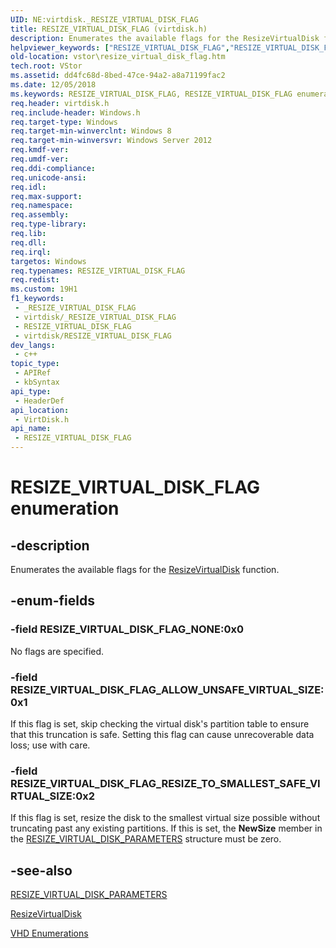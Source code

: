 ```yaml
---
UID: NE:virtdisk._RESIZE_VIRTUAL_DISK_FLAG
title: RESIZE_VIRTUAL_DISK_FLAG (virtdisk.h)
description: Enumerates the available flags for the ResizeVirtualDisk function.
helpviewer_keywords: ["RESIZE_VIRTUAL_DISK_FLAG","RESIZE_VIRTUAL_DISK_FLAG enumeration [Virtual Storage]","RESIZE_VIRTUAL_DISK_FLAG_ALLOW_UNSAFE_VIRTUAL_SIZE","RESIZE_VIRTUAL_DISK_FLAG_NONE","RESIZE_VIRTUAL_DISK_FLAG_RESIZE_TO_SMALLEST_SAFE_VIRTUAL_SIZE","virtdisk/RESIZE_VIRTUAL_DISK_FLAG","virtdisk/RESIZE_VIRTUAL_DISK_FLAG_ALLOW_UNSAFE_VIRTUAL_SIZE","virtdisk/RESIZE_VIRTUAL_DISK_FLAG_NONE","virtdisk/RESIZE_VIRTUAL_DISK_FLAG_RESIZE_TO_SMALLEST_SAFE_VIRTUAL_SIZE","vstor.resize_virtual_disk_flag"]
old-location: vstor\resize_virtual_disk_flag.htm
tech.root: VStor
ms.assetid: dd4fc68d-8bed-47ce-94a2-a8a71199fac2
ms.date: 12/05/2018
ms.keywords: RESIZE_VIRTUAL_DISK_FLAG, RESIZE_VIRTUAL_DISK_FLAG enumeration [Virtual Storage], RESIZE_VIRTUAL_DISK_FLAG_ALLOW_UNSAFE_VIRTUAL_SIZE, RESIZE_VIRTUAL_DISK_FLAG_NONE, RESIZE_VIRTUAL_DISK_FLAG_RESIZE_TO_SMALLEST_SAFE_VIRTUAL_SIZE, virtdisk/RESIZE_VIRTUAL_DISK_FLAG, virtdisk/RESIZE_VIRTUAL_DISK_FLAG_ALLOW_UNSAFE_VIRTUAL_SIZE, virtdisk/RESIZE_VIRTUAL_DISK_FLAG_NONE, virtdisk/RESIZE_VIRTUAL_DISK_FLAG_RESIZE_TO_SMALLEST_SAFE_VIRTUAL_SIZE, vstor.resize_virtual_disk_flag
req.header: virtdisk.h
req.include-header: Windows.h
req.target-type: Windows
req.target-min-winverclnt: Windows 8
req.target-min-winversvr: Windows Server 2012
req.kmdf-ver: 
req.umdf-ver: 
req.ddi-compliance: 
req.unicode-ansi: 
req.idl: 
req.max-support: 
req.namespace: 
req.assembly: 
req.type-library: 
req.lib: 
req.dll: 
req.irql: 
targetos: Windows
req.typenames: RESIZE_VIRTUAL_DISK_FLAG
req.redist: 
ms.custom: 19H1
f1_keywords:
 - _RESIZE_VIRTUAL_DISK_FLAG
 - virtdisk/_RESIZE_VIRTUAL_DISK_FLAG
 - RESIZE_VIRTUAL_DISK_FLAG
 - virtdisk/RESIZE_VIRTUAL_DISK_FLAG
dev_langs:
 - c++
topic_type:
 - APIRef
 - kbSyntax
api_type:
 - HeaderDef
api_location:
 - VirtDisk.h
api_name:
 - RESIZE_VIRTUAL_DISK_FLAG
---
```


# RESIZE_VIRTUAL_DISK_FLAG enumeration


## -description

Enumerates the available flags for the 
    <a href="/windows/desktop/api/virtdisk/nf-virtdisk-resizevirtualdisk">ResizeVirtualDisk</a> function.

## -enum-fields

### -field RESIZE_VIRTUAL_DISK_FLAG_NONE:0x0

No flags are specified.

### -field RESIZE_VIRTUAL_DISK_FLAG_ALLOW_UNSAFE_VIRTUAL_SIZE:0x1

If this flag is set, skip checking the virtual disk's partition table to ensure that this truncation is 
      safe. Setting this flag can cause unrecoverable data loss; use with care.

### -field RESIZE_VIRTUAL_DISK_FLAG_RESIZE_TO_SMALLEST_SAFE_VIRTUAL_SIZE:0x2

If this flag is set, resize the disk to the smallest virtual size possible without truncating past any 
      existing partitions. If this is set, the <b>NewSize</b> member in the 
      <a href="/windows/desktop/api/virtdisk/ns-virtdisk-resize_virtual_disk_parameters">RESIZE_VIRTUAL_DISK_PARAMETERS</a> 
      structure must be zero.

## -see-also

<a href="/windows/desktop/api/virtdisk/ns-virtdisk-resize_virtual_disk_parameters">RESIZE_VIRTUAL_DISK_PARAMETERS</a>



<a href="/windows/desktop/api/virtdisk/nf-virtdisk-resizevirtualdisk">ResizeVirtualDisk</a>



<a href="/previous-versions/windows/desktop/legacy/dd323698(v=vs.85)">VHD Enumerations</a>
